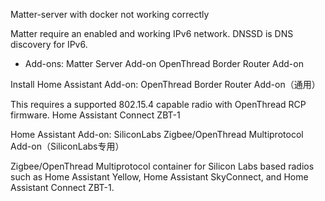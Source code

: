 Matter-server with docker not working correctly

Matter require an enabled and working IPv6 network.
DNSSD is DNS discovery for IPv6.

- Add-ons:
Matter Server Add-on
OpenThread Border Router Add-on


Install Home Assistant Add-on: OpenThread Border Router Add-on（通用）

This requires a supported 802.15.4 capable radio with OpenThread RCP firmware. Home Assistant Connect ZBT-1




Home Assistant Add-on: SiliconLabs Zigbee/OpenThread Multiprotocol Add-on（SiliconLabs专用）

Zigbee/OpenThread Multiprotocol container for Silicon Labs based radios such as Home Assistant Yellow, Home Assistant SkyConnect, and Home Assistant Connect ZBT-1.

